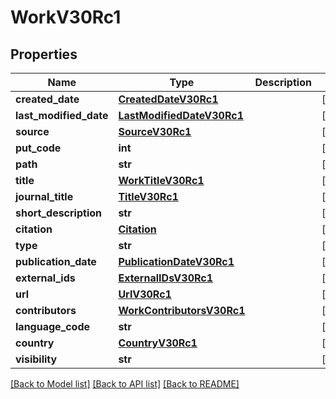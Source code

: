 # WorkV30Rc1

## Properties
Name | Type | Description | Notes
------------ | ------------- | ------------- | -------------
**created_date** | [**CreatedDateV30Rc1**](CreatedDateV30Rc1.md) |  | [optional] 
**last_modified_date** | [**LastModifiedDateV30Rc1**](LastModifiedDateV30Rc1.md) |  | [optional] 
**source** | [**SourceV30Rc1**](SourceV30Rc1.md) |  | [optional] 
**put_code** | **int** |  | [optional] 
**path** | **str** |  | [optional] 
**title** | [**WorkTitleV30Rc1**](WorkTitleV30Rc1.md) |  | [optional] 
**journal_title** | [**TitleV30Rc1**](TitleV30Rc1.md) |  | [optional] 
**short_description** | **str** |  | [optional] 
**citation** | [**Citation**](Citation.md) |  | [optional] 
**type** | **str** |  | [optional] 
**publication_date** | [**PublicationDateV30Rc1**](PublicationDateV30Rc1.md) |  | [optional] 
**external_ids** | [**ExternalIDsV30Rc1**](ExternalIDsV30Rc1.md) |  | [optional] 
**url** | [**UrlV30Rc1**](UrlV30Rc1.md) |  | [optional] 
**contributors** | [**WorkContributorsV30Rc1**](WorkContributorsV30Rc1.md) |  | [optional] 
**language_code** | **str** |  | [optional] 
**country** | [**CountryV30Rc1**](CountryV30Rc1.md) |  | [optional] 
**visibility** | **str** |  | [optional] 

[[Back to Model list]](../README.md#documentation-for-models) [[Back to API list]](../README.md#documentation-for-api-endpoints) [[Back to README]](../README.md)

